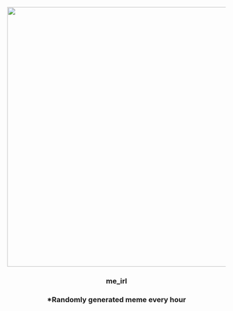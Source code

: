 <p align="center">
        <img src="https://i.redd.it/bpf0ucb3skc91.jpg" width="600" height="600">
        </p>
        <h3 align="center">me_irl</h3>
        <h3 align="center">*Randomly generated meme every hour</h3>
    